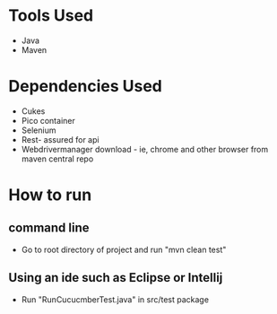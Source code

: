 # Tools Used 
- Java
- Maven

# Dependencies  Used 
- Cukes 
- Pico container 
- Selenium 
- Rest- assured for api 
- Webdrivermanager download - ie, chrome and other browser from maven central repo

# How to run
 
command line
-----------
- Go to root directory of project and run "mvn clean test"

Using an ide such as Eclipse or Intellij
----------------------------------------
- Run "RunCucucmberTest.java" in src/test package 
   

